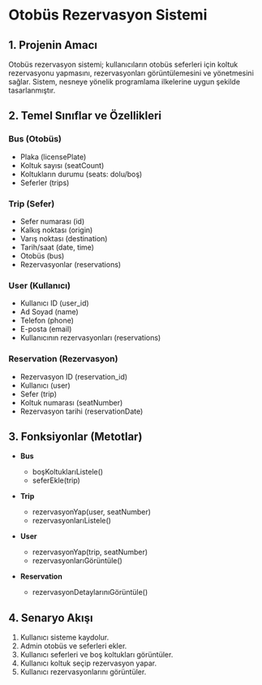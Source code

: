 # Otobüs Rezervasyon Sistemi 

## 1. Projenin Amacı
Otobüs rezervasyon sistemi; kullanıcıların otobüs seferleri için koltuk rezervasyonu yapmasını, rezervasyonları görüntülemesini ve yönetmesini sağlar. Sistem, nesneye yönelik programlama ilkelerine uygun şekilde tasarlanmıştır.

## 2. Temel Sınıflar ve Özellikleri

### Bus (Otobüs)
- Plaka (licensePlate)
- Koltuk sayısı (seatCount)
- Koltukların durumu (seats: dolu/boş)
- Seferler (trips)

### Trip (Sefer)
- Sefer numarası (id)
- Kalkış noktası (origin)
- Varış noktası (destination)
- Tarih/saat (date, time)
- Otobüs (bus)
- Rezervasyonlar (reservations)

### User (Kullanıcı)
- Kullanıcı ID (user_id)
- Ad Soyad (name)
- Telefon (phone)
- E-posta (email)
- Kullanıcının rezervasyonları (reservations)

### Reservation (Rezervasyon)
- Rezervasyon ID (reservation_id)
- Kullanıcı (user)
- Sefer (trip)
- Koltuk numarası (seatNumber)
- Rezervasyon tarihi (reservationDate)

## 3. Fonksiyonlar (Metotlar)

- **Bus**
  - boşKoltuklarıListele()
  - seferEkle(trip)

- **Trip**
  - rezervasyonYap(user, seatNumber)
  - rezervasyonlarıListele()

- **User**
  - rezervasyonYap(trip, seatNumber)
  - rezervasyonlarıGörüntüle()

- **Reservation**
  - rezervasyonDetaylarınıGörüntüle()

## 4. Senaryo Akışı
1. Kullanıcı sisteme kaydolur.
2. Admin otobüs ve seferleri ekler.
3. Kullanıcı seferleri ve boş koltukları görüntüler.
4. Kullanıcı koltuk seçip rezervasyon yapar.
5. Kullanıcı rezervasyonlarını görüntüler.
